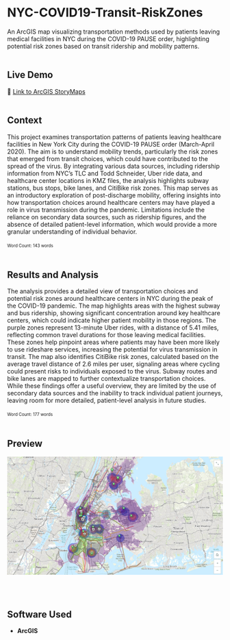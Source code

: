 # NYC-COVID19-Transit-RiskZones
An ArcGIS map visualizing transportation methods used by patients leaving medical facilities in NYC during the COVID-19 PAUSE order, highlighting potential risk zones based on transit ridership and mobility patterns.
<br><br>

## Live Demo
🔗 [Link to ArcGIS StoryMaps](https://storymaps.arcgis.com/stories/e4572d7373054bd0b057c77f6875859e)
<br><br>

## Context
This project examines transportation patterns of patients leaving healthcare facilities in New York City during the COVID-19 PAUSE order (March-April 2020). The aim is to understand mobility trends, particularly the risk zones that emerged from transit choices, which could have contributed to the spread of the virus. By integrating various data sources, including ridership information from NYC’s TLC and Todd Schneider, Uber ride data, and healthcare center locations in KMZ files, the analysis highlights subway stations, bus stops, bike lanes, and CitiBike risk zones. This map serves as an introductory exploration of post-discharge mobility, offering insights into how transportation choices around healthcare centers may have played a role in virus transmission during the pandemic. Limitations include the reliance on secondary data sources, such as ridership figures, and the absence of detailed patient-level information, which would provide a more granular understanding of individual behavior. 

<sup><sub>Word Count: 143 words</sub></sup>
<br><br>

## Results and Analysis
The analysis provides a detailed view of transportation choices and potential risk zones around healthcare centers in NYC during the peak of the COVID-19 pandemic. The map highlights areas with the highest subway and bus ridership, showing significant concentration around key healthcare centers, which could indicate higher patient mobility in those regions. The purple zones represent 13-minute Uber rides, with a distance of 5.41 miles, reflecting common travel durations for those leaving medical facilities. These zones help pinpoint areas where patients may have been more likely to use rideshare services, increasing the potential for virus transmission in transit. The map also identifies CitiBike risk zones, calculated based on the average travel distance of 2.6 miles per user, signaling areas where cycling could present risks to individuals exposed to the virus. Subway routes and bike lanes are mapped to further contextualize transportation choices. While these findings offer a useful overview, they are limited by the use of secondary data sources and the inability to track individual patient journeys, leaving room for more detailed, patient-level analysis in future studies.

<sup><sub>Word Count: 177 words</sub></sup>
<br><br>

## Preview
![ArcGIS StoryMaps](NYC-COVID19-Transit-RiskZones.png)

<br><br>

## Software Used
- **ArcGIS**
